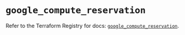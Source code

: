 # `google_compute_reservation`

Refer to the Terraform Registry for docs: [`google_compute_reservation`](https://registry.terraform.io/providers/hashicorp/google-beta/6.26.0/docs/resources/google_compute_reservation).
